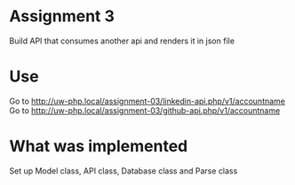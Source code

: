 Assignment 3
===
Build API that consumes another api and renders it in json file

Use
===
Go to http://uw-php.local/assignment-03/linkedin-api.php/v1/accountname
Go to http://uw-php.local/assignment-03/github-api.php/v1/accountname

What was implemented
===
Set up Model class, API class, Database class and Parse class